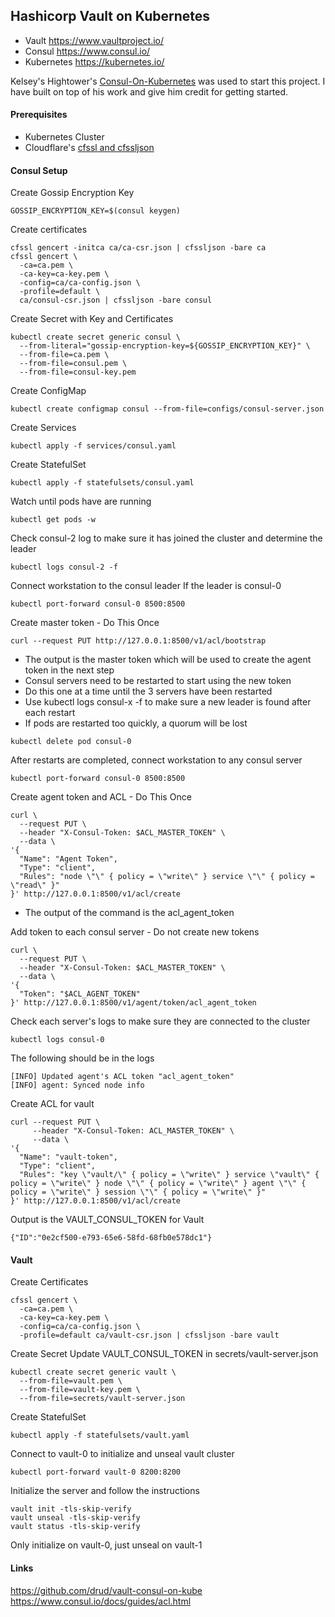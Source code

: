 ## Hashicorp Vault on Kubernetes
 - Vault https://www.vaultproject.io/
 - Consul https://www.consul.io/
 - Kubernetes https://kubernetes.io/

Kelsey's Hightower's [Consul-On-Kubernetes](https://github.com/kelseyhightower/consul-on-kubernetes) was used to start this project.  I have built on top of his work and give him credit for getting started.

#### Prerequisites
 - Kubernetes Cluster</br>
 - Cloudflare's [cfssl and cfssljson](https://github.com/cloudflare/cfssl)</br>

#### Consul Setup
Create Gossip Encryption Key
```
GOSSIP_ENCRYPTION_KEY=$(consul keygen)
```
Create certificates
```
cfssl gencert -initca ca/ca-csr.json | cfssljson -bare ca
cfssl gencert \
  -ca=ca.pem \
  -ca-key=ca-key.pem \
  -config=ca/ca-config.json \
  -profile=default \
  ca/consul-csr.json | cfssljson -bare consul
```
Create Secret with Key and Certificates
```
kubectl create secret generic consul \
  --from-literal="gossip-encryption-key=${GOSSIP_ENCRYPTION_KEY}" \
  --from-file=ca.pem \
  --from-file=consul.pem \
  --from-file=consul-key.pem
```
Create ConfigMap
```
kubectl create configmap consul --from-file=configs/consul-server.json
```
Create Services
```
kubectl apply -f services/consul.yaml
```
Create StatefulSet
```
kubectl apply -f statefulsets/consul.yaml
```
Watch until pods have are running
```
kubectl get pods -w
```
Check consul-2 log to make sure it has joined the cluster and determine the leader
```
kubectl logs consul-2 -f
```
Connect workstation to the consul leader
If the leader is consul-0
```
kubectl port-forward consul-0 8500:8500
```
Create master token - Do This Once
```
curl --request PUT http://127.0.0.1:8500/v1/acl/bootstrap
```
 - The output is the master token which will be used to create the agent token in the next step</br>
 - Consul servers need to be restarted to start using the new token</br>
 - Do this one at a time until the 3 servers have been restarted</br>
 - Use kubectl logs consul-x -f to make sure a new leader is found after each restart</br>
 - If pods are restarted too quickly, a quorum will be lost</br>
```
kubectl delete pod consul-0
```

After restarts are completed, connect workstation to any consul server
```
kubectl port-forward consul-0 8500:8500
```
Create agent token and ACL - Do This Once
```
curl \
  --request PUT \
  --header "X-Consul-Token: $ACL_MASTER_TOKEN" \
  --data \
'{ 
  "Name": "Agent Token", 
  "Type": "client", 
  "Rules": "node \"\" { policy = \"write\" } service \"\" { policy = \"read\" }" 
}' http://127.0.0.1:8500/v1/acl/create
```
 - The output of the command is the acl_agent_token

Add token to each consul server - Do not create new tokens
```
curl \
  --request PUT \
  --header "X-Consul-Token: $ACL_MASTER_TOKEN" \
  --data \
'{ 
  "Token": "$ACL_AGENT_TOKEN" 
}' http://127.0.0.1:8500/v1/agent/token/acl_agent_token
```
Check each server's logs to make sure they are connected to the cluster
```
kubectl logs consul-0
```
The following should be in the logs
```
[INFO] Updated agent's ACL token "acl_agent_token"
[INFO] agent: Synced node info
```

Create ACL for vault
```
curl --request PUT \
     --header "X-Consul-Token: ACL_MASTER_TOKEN" \
     --data \
'{ 
  "Name": "vault-token", 
  "Type": "client", 
  "Rules": "key \"vault/\" { policy = \"write\" } service \"vault\" { policy = \"write\" } node \"\" { policy = \"write\" } agent \"\" { policy = \"write\" } session \"\" { policy = \"write\" }" 
}' http://127.0.0.1:8500/v1/acl/create
```
Output is the VAULT_CONSUL_TOKEN for Vault
```
{"ID":"0e2cf500-e793-65e6-58fd-68fb0e578dc1"}
```
#### Vault
Create Certificates
```
cfssl gencert \
  -ca=ca.pem \
  -ca-key=ca-key.pem \
  -config=ca/ca-config.json \
  -profile=default ca/vault-csr.json | cfssljson -bare vault
```
Create Secret
Update VAULT_CONSUL_TOKEN in secrets/vault-server.json
```
kubectl create secret generic vault \
  --from-file=vault.pem \
  --from-file=vault-key.pem \
  --from-file=secrets/vault-server.json
```
Create StatefulSet
```
kubectl apply -f statefulsets/vault.yaml
```
Connect to vault-0 to initialize and unseal vault cluster
```
kubectl port-forward vault-0 8200:8200
```
Initialize the server and follow the instructions
```
vault init -tls-skip-verify
vault unseal -tls-skip-verify
vault status -tls-skip-verify
```
Only initialize on vault-0, just unseal on vault-1

#### Links
https://github.com/drud/vault-consul-on-kube</br>
https://www.consul.io/docs/guides/acl.html
